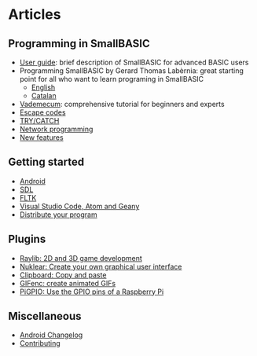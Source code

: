 # Articles #

## Programming in SmallBASIC ##

- [User guide](/pages/guide.html): brief description of SmallBASIC for advanced BASIC users
- Programming SmallBASIC  by Gerard Thomas Lab&egrave;rnia: great starting point for all who want to learn programing in SmallBASIC
  - [English](/pages/course_gtl.html)
  - [Catalan](/docs/smallbasic.ca.pdf)
- [Vademecum](/pages/vade.html): comprehensive tutorial for beginners and experts
- [Escape codes](/pages/escape.html)
- [TRY/CATCH](/pages/trycatch.html)
- [Network programming](/pages/network.html)
- [New features](/pages/features.html)

## Getting started ##
- [Android](/pages/android.html)
- [SDL](/pages/sdl.html)
- [FLTK](/pages/fltk.html)
- [Visual Studio Code, Atom and Geany](/pages/language_support.html)
- [Distribute your program](/pages/distributiontool.html)


## Plugins ##
- [Raylib: 2D and 3D game development](/pages/plugins_raylib.html)
- [Nuklear: Create your own graphical user interface](/pages/plugins_nuklear.html)
- [Clipboard: Copy and paste](/pages/plugins_clipboard.html)
- [GIFenc: create animated GIFs](/pages/plugins_gifenc.html)
- [PiGPIO: Use the GPIO pins of a Raspberry Pi](/pages/plugins_pigpio.html)


## Miscellaneous ##
- [Android Changelog](/pages/android_changelog.html)
- [Contributing](/pages/contributing.html)

